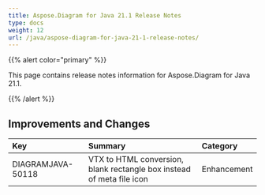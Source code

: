 ```yaml
---
title: Aspose.Diagram for Java 21.1 Release Notes
type: docs
weight: 12
url: /java/aspose-diagram-for-java-21-1-release-notes/
---
```


{{% alert color="primary" %}}

This page contains release notes information for Aspose.Diagram for Java 21.1.

{{% /alert %}}
## **Improvements and Changes** ##

|**Key**|**Summary**|**Category**|
| :- | :- | :- |
|DIAGRAMJAVA-50118|VTX to HTML conversion, blank rectangle box instead of meta file icon|Enhancement|

